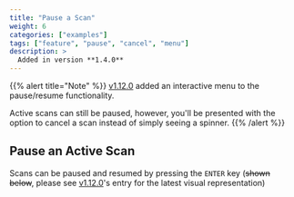 ```yaml
---
title: "Pause a Scan"
weight: 6
categories: ["examples"]
tags: ["feature", "pause", "cancel", "menu"]
description: >
  Added in version **1.4.0**
---
```



{{% alert title="Note" %}}
[v1.12.0](docs/examples/cancel-scan/) added an interactive menu to the pause/resume
functionality.  

Active scans can still be paused, however, you'll be presented with the option to cancel a scan instead
of simply seeing a spinner.
{{% /alert %}}

## Pause an Active Scan

Scans can be paused and resumed by pressing the `ENTER` key (~~shown below~~, please see [v1.12.0](docs/examples/cancel-scan/)'s entry for the latest visual representation)
